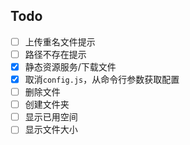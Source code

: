 ## Todo
 - [ ] 上传重名文件提示
 - [ ] 路径不存在提示
 - [x] 静态资源服务/下载文件
 - [x] 取消`config.js`，从命令行参数获取配置
 - [ ] 删除文件
 - [ ] 创建文件夹
 - [ ] 显示已用空间
 - [ ] 显示文件大小
